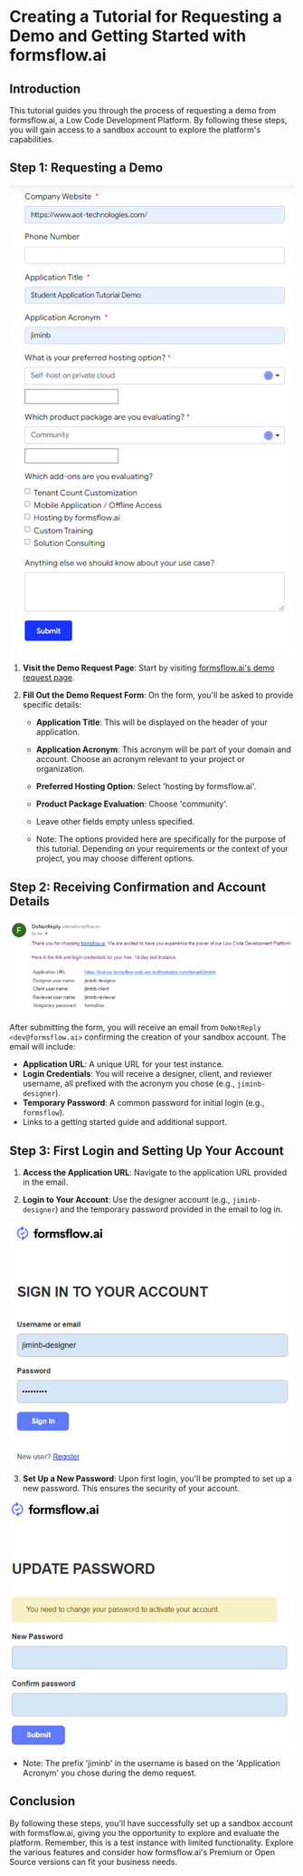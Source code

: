 # Creating a Tutorial for Requesting a Demo and Getting Started with formsflow.ai

## Introduction

This tutorial guides you through the process of requesting a demo from formsflow.ai, a Low Code Development Platform. By following these steps, you will gain access to a sandbox account to explore the platform's capabilities.

## Step 1: Requesting a Demo

![](https://github.com/jimin-aot/student-application-form-tutorial/blob/main/01-formsflow-demo-setup-guide/images/demo-request-form.png?raw=true)

1. **Visit the Demo Request Page**: Start by visiting [formsflow.ai's demo request page](https://formsflow.ai/try-it-now/).

2. **Fill Out the Demo Request Form**: On the form, you'll be asked to provide specific details:

   - **Application Title**: This will be displayed on the header of your application.
   - **Application Acronym**: This acronym will be part of your domain and account. Choose an acronym relevant to your project or organization.
   - **Preferred Hosting Option**: Select 'hosting by formsflow.ai'.
   - **Product Package Evaluation**: Choose 'community'.
   - Leave other fields empty unless specified.

   - Note: The options provided here are specifically for the purpose of this tutorial. Depending on your requirements or the context of your project, you may choose different options.

## Step 2: Receiving Confirmation and Account Details

![](https://github.com/jimin-aot/student-application-form-tutorial/blob/main/01-formsflow-demo-setup-guide/images/email-approval.png?raw=true)

After submitting the form, you will receive an email from `DoNotReply <dev@formsflow.ai>` confirming the creation of your sandbox account. The email will include:

- **Application URL**: A unique URL for your test instance.
- **Login Credentials**: You will receive a designer, client, and reviewer username, all prefixed with the acronym you chose (e.g., `jiminb-designer`).
- **Temporary Password**: A common password for initial login (e.g., `formsflow`).
- Links to a getting started guide and additional support.

## Step 3: First Login and Setting Up Your Account

1. **Access the Application URL**: Navigate to the application URL provided in the email.

2. **Login to Your Account**: Use the designer account (e.g., `jiminb-designer`) and the temporary password provided in the email to log in.

![](https://github.com/jimin-aot/student-application-form-tutorial/blob/main/01-formsflow-demo-setup-guide/images/first-sign-in.png?raw=true)

3. **Set Up a New Password**: Upon first login, you'll be prompted to set up a new password. This ensures the security of your account.

![](https://github.com/jimin-aot/student-application-form-tutorial/blob/main/01-formsflow-demo-setup-guide/images/update-password.png?raw=true)

   - Note: The prefix 'jiminb' in the username is based on the 'Application Acronym' you chose during the demo request.

## Conclusion

By following these steps, you'll have successfully set up a sandbox account with formsflow.ai, giving you the opportunity to explore and evaluate the platform. Remember, this is a test instance with limited functionality. Explore the various features and consider how formsflow.ai's Premium or Open Source versions can fit your business needs.
